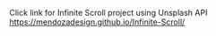 Click link for Infinite Scroll project using Unsplash API
https://mendozadesign.github.io/Infinite-Scroll/
